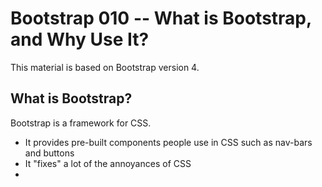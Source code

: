 # Bootstrap 010 -- What is Bootstrap, and Why Use It?

This material is based on Bootstrap version 4.

## What is Bootstrap?

Bootstrap is a framework for CSS.

* It provides pre-built components people use in CSS such as nav-bars and buttons
* It "fixes" a lot of the annoyances of CSS
* 
